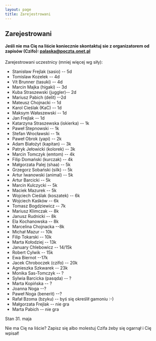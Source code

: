 ```yaml
---
layout: page
title: Zarejestrowani
---
```


## Zarejestrowani

#### Jeśli nie ma Cię na liście koniecznie skontaktuj sie z organizatorem od zapisów (Czifo): palaska@poczta.onet.pl

Zarejestrowani uczestnicy (mniej więcej wg siły):

- Stanisław Frejlak (sasio) -- 5d
- Tomislaw Kozelek -- 4d
- Vít Brunner (tasuki) -- 4d
- Marcin Majka (higaki) -- 3d
- Kuba Straszewski (juggler)-- 2d
- Mariusz Pabich (delit) --2d
- Mateusz Chojnacki -- 1d
- Karol Cieślak (KaC) -- 1d
- Maksym Wałaszewski -- 1d
- Jan Frejlak -- 1d
- Katarzyna Straszewska (iskierka) -- 1k
- Paweł Stepnowski -- 1k
- Stefan Wrocławski -- 1k
- Paweł Obrok (yapi) -- 2k
- Adam Białożyt (kapitan) -- 3k
- Patryk Jełowicki (kolorek) -- 3k
- Marcin Tomczyk (emtom) -- 4k
- Filip Domański (kurczak) -- 4k
- Małgorzata Palej (shaa) -- 5k
- Grzegorz Sobański (silk) -- 5k
- Artur Iwanowski (animal) -- 5k
- Artur Barcicki -- 5k
- Marcin Kulczycki -- 5k
- Maciek Mazurek -- 5k
- Wojciech Cieślak (koszatek) -- 6k
- Wojciech Kaśków -- 6k
- Tomasz Bogdziewicz -- 7k
- Mariusz Klimczak -- 8k
- Janusz Rudnicki -- 8k
- Ela Kochanowska -- 8k
- Marcelina Chojnacka --8k
- Michał Mazur -- 10k
- Filip Tokarski -- 10k
- Marta Kołodziej -- 13k
- January Chlebowicz -- 14/15k
- Robert Cylwik -- 15k
- Ewa Biernot --17k
- Jacek Chroboczek (czifo) -- 20k
- Agnieszka Szkwarek -- 23k
- Monika Sas-Tomczyk -- ?
- Sylwia Barcicka (pasqda) -- ?
- Marta Kopińska -- ? 
- Joanna Noga --?
- Paweł Noga (benerit) --?
- Rafał Bzoma (bzyku) -- byś się określił gamoniu :-)
- Małgorzata Frejlak -- nie gra
- Marta Pabich -- nie gra



Stan 31. maja

Nie ma Cię na liście?  Zapisz się albo molestuj Czifa żeby się ogarnął i Cię wpisał!
